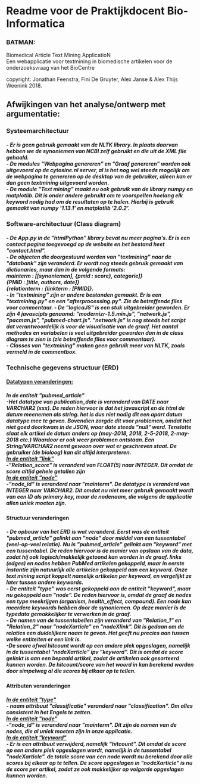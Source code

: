 <h1>Readme voor de Praktijkdocent Bio-Informatica</h1>

<h3>BATMAN:</h3>
Biomedical Article Text Mining ApplicatioN<br>
Een webapplicatie voor textmining in biomedische artikelen voor de onderzoeksvraag van het BioCentre<br>


copyright: 
Jonathan Feenstra, Fini De Gruyter, Alex Janse & Alex Thijs Weenink 2018.



<h2>Afwijkingen van het analyse/ontwerp met argumentatie:</h2>

<h3><b>Systeemarchitectuur</b></h3>
<h5>- Er is geen gebruik gemaakt van de NLTK library. In plaats daarvan hebben we de synoniemen van NCBI zelf gebruikt en die uit de XML file gehaald.<br>
- De modules "Webpagina genereren" en "Graaf genereren" worden ook uitgevoerd op de cytosine.nl server, al is het nog wel steeds mogelijk om de webpagina te genereren op de desktop van de gebruiker, alleen kan er dan geen textmining uitgevoerd worden.<br>
- De module "Text mining" maakt nu ook gebruik van de library numpy en matplotlib. Dit is onder andere gebruikt om te voorspellen hoelang elk keyword nodig had om de resultaten op te halen. Hierbij is gebruik gemaakt van numpy '1.13.1' en matplotlib '2.0.2'.</h5>



<h3><b>Software-architectuur (Class diagram)</b></h3>
<h5>- De App.py in de "htmlPython" library bevat nu meer pagina's. Er is een contact pagina toegevoegd op de website en het bestand heet "contact.html".<br>
- De objecten die doorgestuurd worden van "textmining" naar de "databank" zijn veranderd. Er wordt nog steeds gebruik gemaakt van dictionaries, maar dan in de volgende formats:<br>
mainterm : [[synoniemen], {pmid : score}, categorie]}<br>
{PMID : [title, authors, date]}<br>
{relationterm : {linkterm : [PMID]}.<br>
- In "textmining" zijn er andere bestanden gemaakt. Er is een "textmining.py" en een "afterprocessing.py". Zie de betreffende files voor commentaar.
- De "logicaJS" is een stuk uitgebreider geworden. Er zijn 4 javascipts genaamd: "modernizr-1.5.min.js", "network.js", "pacman.js", "pubmed-chart.js". "network.js" is nog steeds het script dat verantwoordelijk is voor de visualisatie van de graaf. Het aantal methodes en variabelen is veel uitgebreider geworden dan in de class diagram te zien is (zie betreffende files voor commentaar).<br>
- Classes van "textmining" maken geen gebruik meer van NLTK, zoals vermeld in de commentbox.</h5>


<h3><b>Technische gegevens structuur (ERD)</b></h3>
<h4><ins>Datatypen veranderingen:</ins></h4>
<h5><b>In de entiteit "pubmed_article"</b><br>
-Het datatype van publication_date is veranderd van DATE naar VARCHAR2 (xxx). De reden hiervoor is dat het javascript en de html de datum meenemen als string. het is dus niet nodig dit een apart datum datatype mee te geven. Bovendien zorgde dit voor problemen, omdat het niet goed doorkwam in de JSON, waar date steeds "null" werd. Tenslotte slaat elk artikel de datum anders op (may-2018, 2018, 2-5-2018, 2-may-2018 etc.) Waardoor er ook weer problemen ontstaan. Een String/VARCHAR2 neemt gewoon over wat er geschreven staat. De gebruiker (de bioloog) kan dit altijd interpreteren.<br>
<b><ins>In de entiteit "link"</ins></b><br>
-"Relation_score" is veranderd van FLOAT(5) naar INTEGER. Dit omdat de score altijd gehele getallen zijn<br>
<b><ins>In de entiteit "node"</ins></b><br>
-"node_id" is veranderd naar "mainterm". De datatype is veranderd van INTEGER naar VARCHAR2. Dit omdat nu niet meer gebruik gemaakt wordt van een ID als primary key, maar de nodenaam, die volgens de applicatie allen uniek moeten zijn.</h5>



<h4>Structuur veranderingen</h4>
<h5>- De opbouw van het ERD is wat veranderd. Eerst was de entiteit "pubmed_article" gelinkt aan "node" door middel van een tussentabel (veel-op-veel relatie). Nu is "pubmed_article" gelinkt aan "keyword" met een tussentabel. De reden hiervoor is de manier van opslaan van de data, zodat hij ook logisch/makkelijk getoond kan worden in de graaf. links (edges) en nodes hebben PubMed artikelen gekoppeld, maar in eerste instantie zijn natuurlijk alle artikelen gekoppeld aan een keyword. Onze text mining script koppelt namelijk artikelen per keyword, en vergelijkt ze later tussen andere keywords.<br>
- De entiteit "type" was eerst gekoppeld aan de entiteit "keyword", maar nu gekoppeld aan "node". De reden hiervoor is, omdat de graaf de nodes een type meekrijgen (organism, health_effect, compound). Een node kan meerdere keywords hebben door de synoniemen. Op deze manier is de typedata gemakkelijker te verwerken in de graaf.<br>
- De namen van de tussentabellen zijn veranderd van "Relation_1" en "Relation_2" naar "nodeXarticle" en "nodeXlink". Dit is gedaan om de relaties een duidelijkere naam te geven. Het geeft nu precies aan tussen welke entiteiten er een link is.<br>
-De score ofwel hitcount wordt op een andere plek opgeslagen, namelijk in de tussentabel "nodeXarticle" ipv "keyword". Dit is omdat de score gelinkt is aan een bepaald artikel, zodat de artikelen ook gesorteerd kunnen worden. De hitcount/score van het woord in kan berekend worden door simpelweg al die scores bij elkaar op te tellen.</h5>

<h4>Attributen veranderingen</h4>
<h5><ins>In de entiteit "type"</ins><br>
- naam attribuut "classificatie" veranderd naar "classification". Om alles consistent in het Engels te zetten.<br>
<ins>In de entiteit "node"</ins><br>
-"node_id" is veranderd naar "mainterm". Dit zijn de namen van de nodes, die al uniek moeten zijn in onze applicatie.<br>
<ins>In de entiteit "keyword"</ins><br>
- Er is een attribuut verwijderd, namelijk "hitcount". Dit omdat de score op een andere plek opgeslagen wordt, namelijk in de tussentabel "nodeXarticle". de totale score van een node wordt nu berekend door alle scores bij elkaar op te tellen. De score opgeslagen in "nodeXarticle" is nu de score per artikel, zodat ze ook makkelijker op volgorde opgeslagen kunnen worden.</h5>



